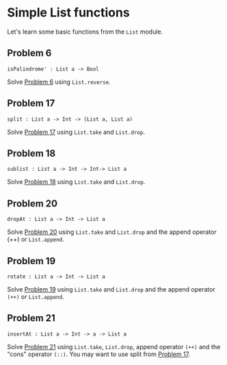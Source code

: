 # Simple List functions

Let's learn some basic functions from the `List` module.

## Problem 6

```
isPalindrome' : List a -> Bool
```

Solve [Problem 6](../p/p06.md) using `List.reverse`.

## Problem 17

```
split : List a -> Int -> (List a, List a)
```

Solve [Problem 17](../p/p17.md) using `List.take` and `List.drop`.

## Problem 18

```
sublist : List a -> Int -> Int-> List a
```

Solve [Problem 18](../p/p18.md) using  `List.take` and `List.drop`.

## Problem 20

```
dropAt : List a -> Int -> List a
```

Solve [Problem 20](../p/p20.md) using  `List.take` and `List.drop` and the append operator \(++\) or `List.append`.

## Problem 19

```
rotate : List a -> Int -> List a
```

Solve [Problem 19](problem_19.md) using `List.take` and `List.drop` and the append operator `(++)` or `List.append`.

## Problem 21

```
insertAt : List a -> Int -> a -> List a
```

Solve [Problem 21](../p/p21.md)  using `List.take`, `List.drop`, append operator `(++)` and the "cons" operator `(::)`. You may want to use split from [Problem 17](../p/p17.md).


